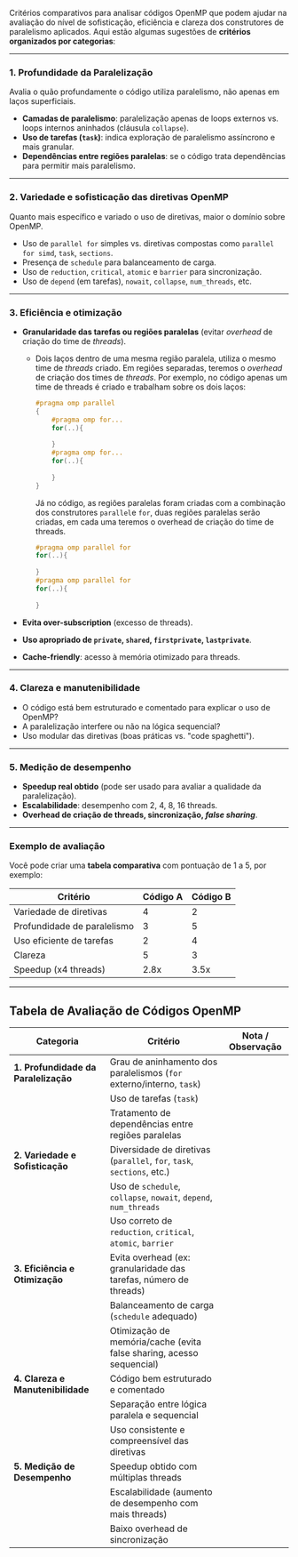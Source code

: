 Critérios comparativos para analisar códigos OpenMP que podem ajudar na avaliação do nível de sofisticação, eficiência e clareza dos construtores de paralelismo aplicados. Aqui estão algumas sugestões de **critérios organizados por categorias**:

------

### **1. Profundidade da Paralelização**

Avalia o quão profundamente o código utiliza paralelismo, não apenas em laços superficiais.

- **Camadas de paralelismo**: paralelização apenas de loops externos vs. loops internos aninhados (cláusula `collapse`).
- **Uso de tarefas (`task`)**: indica exploração de paralelismo assíncrono e mais granular.
- **Dependências entre regiões paralelas**: se o código trata dependências para permitir mais paralelismo.

------

### **2. Variedade e sofisticação das diretivas OpenMP**

Quanto mais específico e variado o uso de diretivas, maior o domínio sobre OpenMP.

- Uso de `parallel for` simples vs. diretivas compostas como `parallel for simd`, `task`, `sections`.
- Presença de `schedule` para balanceamento de carga.
- Uso de `reduction`, `critical`, `atomic` e `barrier` para sincronização.
- Uso de `depend` (em tarefas), `nowait`, `collapse`, `num_threads`, etc.

------

### **3. Eficiência e otimização**

- **Granularidade das tarefas ou regiões paralelas** (evitar _overhead_ de criação do time de _threads_).

  - Dois laços dentro de uma mesma região paralela, utiliza o mesmo time de _threads_ criado. Em regiões separadas, teremos o _overhead_ de criação dos times de _threads_. Por exemplo, no código apenas um time de threads é criado e trabalham sobre os dois laços:

    ```c
    #pragma omp parallel
    {
        #pragma omp for...
        for(..){
            
        }
        #pragma omp for...
        for(..){
            
        }
    }
    ```

    Já no código, as regiões paralelas foram criadas com a combinação dos construtores `parallel`e `for`, duas regiões paralelas serão criadas, em cada uma teremos o overhead de criação do time de threads.

    ```c
    #pragma omp parallel for
    for(..){
            
    }
    #pragma omp parallel for
    for(..){
            
    }
    ```

- **Evita over-subscription** (excesso de threads).

- **Uso apropriado de `private`, `shared`, `firstprivate`, `lastprivate`**.

- **Cache-friendly**: acesso à memória otimizado para threads.

------

### **4. Clareza e manutenibilidade**

- O código está bem estruturado e comentado para explicar o uso de OpenMP?
- A paralelização interfere ou não na lógica sequencial?
- Uso modular das diretivas (boas práticas vs. "code spaghetti").

------

### **5. Medição de desempenho**

- **Speedup real obtido** (pode ser usado para avaliar a qualidade da paralelização).
- **Escalabilidade**: desempenho com 2, 4, 8, 16 threads.
- **Overhead de criação de threads, sincronização, _false sharing_**.

------

### Exemplo de avaliação

Você pode criar uma **tabela comparativa** com pontuação de 1 a 5, por exemplo:

| Critério                    | Código A | Código B |
| --------------------------- | -------- | -------- |
| Variedade de diretivas      | 4        | 2        |
| Profundidade de paralelismo | 3        | 5        |
| Uso eficiente de tarefas    | 2        | 4        |
| Clareza                     | 5        | 3        |
| Speedup (x4 threads)        | 2.8x     | 3.5x     |



------

## Tabela de Avaliação de Códigos OpenMP

| Categoria                         | Critério                                                                 | Nota / Observação |
|-----------------------------------|--------------------------------------------------------------------------|-------------------|
| **1. Profundidade da Paralelização** | Grau de aninhamento dos paralelismos (`for` externo/interno, `task`)     |                   |
|                                   | Uso de tarefas (`task`)                                                  |                   |
|                                   | Tratamento de dependências entre regiões paralelas                       |                   |
| **2. Variedade e Sofisticação**  | Diversidade de diretivas (`parallel`, `for`, `task`, `sections`, etc.)   |                   |
|                                   | Uso de `schedule`, `collapse`, `nowait`, `depend`, `num_threads`         |                   |
|                                   | Uso correto de `reduction`, `critical`, `atomic`, `barrier`              |                   |
| **3. Eficiência e Otimização**   | Evita overhead (ex: granularidade das tarefas, número de threads)        |                   |
|                                   | Balanceamento de carga (`schedule` adequado)                             |                   |
|                                   | Otimização de memória/cache (evita false sharing, acesso sequencial)     |                   |
| **4. Clareza e Manutenibilidade**| Código bem estruturado e comentado                                       |                   |
|                                   | Separação entre lógica paralela e sequencial                             |                   |
|                                   | Uso consistente e compreensível das diretivas                            |                   |
| **5. Medição de Desempenho**     | Speedup obtido com múltiplas threads                                      |                   |
|                                   | Escalabilidade (aumento de desempenho com mais threads)                  |                   |
|                                   | Baixo overhead de sincronização                                          |                   |

